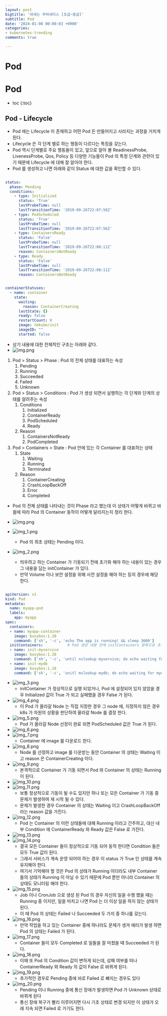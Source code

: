 ```yaml
---
layout: post
bigtitle: '대세는 쿠버네티스 [초급~중급]'
subtitle: Pod
date: '2024-01-08 00:00:03 +0900'
categories:
- kubernetes-trending
comments: true

---
```


# Pod

# Pod

* toc
{:toc}

## Pod - Lifecycle
+ Pod 에는 Lifecycle 이 존재하고 어떤 Pod 든 만들어지고 사라지는 과정을 거치게 된다.
+ Lifecycle 은 각 단계 별로 하는 행동이 다르다는 특징을 갖는다. 
+ Pod 역시 단계별로 주요 행동들이 있고, 앞으로 알아 볼 ReadinessProbe, LivenessProbe, Qos, Policy 등 다양한 기능들이 Pod 의 특정 단계와 관련이 있기 때문에 Lifecycle 에 대해 잘 알아야 한다.
+ Pod 를 생성하고 나면 아래와 같이 Status 에 대한 값을 확인할 수 있다.

~~~yaml

status:
  phase: Pending
  conditions:
    - type: Initialized
      status: 'True'
      lastProbeTime: null
      lastTransitionTime: '2019-09-26T22:07:56Z'
    - type: PodScheduled
      status: 'True'
      lastProbeTime: null
      lastTransitionTime: '2019-09-26T22:07:56Z'
    - type: ContainersReady
      status: 'False'
      lastProbeTime: null
      lastTransitionTime: '2019-09-26T22:08:11Z'
      reason: ContainersNotReady
    - type: Ready
      status: 'False'
      lastProbeTime: null
      lastTransitionTime: '2019-09-26T22:08:11Z'
      reason: ContainersNotReady


containerStatuses:
  - name: container
    state:
      waiting:
        reason: ContainerCreating
      lastState: {}
      ready: false
      restartCount: 0
      image: tmkube/init
      imageID: ""
      started: false


~~~

+ 상기 내용에 대한 전체적인 구조는 아래와 같다.
+ ![img.png](../../../../assets/img/kubernetes-trending/Lifecycle.png)

1. Pod > Status > Phase : Pod 의 전체 상태를 대표하는 속성
   1. Pending
   2. Running
   3. Succeeded
   4. Failed
   5. Unknown
2. Pod > Status > Conditions : Pod 가 생성 되면서 실행하는 각 단계와 단계의 상태를 알려주는 속성
   1. Conditions
      1. Initialized
      2. ContainerReady
      3. PodScheduled
      4. Ready
   2. Reason
      1. ContainersNotReady
      2. PodCompleted
3. Pod > Containers > State : Pod 안에 있는 각 Container 를 대표하는 상태
   1. State
      1. Waiting
      2. Running
      3. Terminated
   2. Reason
      1. ContainerCreating
      2. CrashLoopBackOff
      3. Error
      4. Completed

+ Pod 의 전체 상태를 나타내는 것이 Phase 라고 했는데 이 상태가 어떻게 바뀌고 바뀜에 따라 Pod 의 Container 동작이 어떻게 달라지는지 정리 한다.
+ ![img.png](../../../../assets/img/kubernetes-trending/Lifecycle.gif)

+ ![img_1.png](../../../../assets/img/kubernetes-trending/Lifecycle1.png)
  + Pod 의 최초 상태는 Pending 이다. 
+ ![img_2.png](../../../../assets/img/kubernetes-trending/Lifecycle2.png)
  + 띄우려고 하는 Container 가 기동되기 전에 초기화 해야 하는 내용이 있는 경우 그 내용을 담는 initContainer 가 있다. 
  + 만약 Volume 이나 보안 설정을 위해 사전 설정을 해야 하는 등의 경우에 해당 한다.

~~~yaml

apiVersion: v1
kind: Pod
metadata:
  name: myapp-pod
  labels:
    app: myapp
spec:
  containers:
  - name: myapp-container
    image: busybox:1.28
    command: ['sh', '-c', 'echo The app is running! && sleep 3600']
  initContainers:           # Pod 생성 내용 안에 initContainers 항목으로 초기화 스크립트를 삽입할 수 있다.
  - name: init-myservice
    image: busybox:1.28
    command: ['sh', '-c', 'until nslookup myservice; do echo waiting for myservice; sleep 2; done;']
  - name: init-mydb
    image: busybox:1.28
    command: ['sh', '-c', 'unitl mslookup mydb; do echo waiting for mydb; sleep 2; done;']

~~~

+ ![img_3.png](../../../../assets/img/kubernetes-trending/Lifecycle3.png)
  + initContainer 가 정상적으로 실행 되었거나, Pod 에 설정되어 있지 않았을 경우 Initialized 값이 True 가 되고 실패했을 경우 False 가 된다.
+ ![img_4.png](../../../../assets/img/kubernetes-trending/Lifecycle4.png)
  + 이 Pod 가 올라갈 Node 는 직접 지정한 경우 그 node 에, 지정하지 않은 경우 k8s 가 자원의 상황을 판단하여 올라갈 Node 를 결정 한다.
+ ![img_5.png](../../../../assets/img/kubernetes-trending/Lifecycle5.png)
  + Pod 가 올라갈 Node 선정이 완료 되면 PodScheduled 값은 True 가 된다.
+ ![img_6.png](../../../../assets/img/kubernetes-trending/Lifecycle6.png)
+ ![img_7.png](../../../../assets/img/kubernetes-trending/Lifecycle7.png)
  + Container 에 image 를 다운로드 한다.
+ ![img_8.png](../../../../assets/img/kubernetes-trending/Lifecycle8.png)
  + Node 를 선정하고 image 를 다운받는 동안 Container 의 상태는 Waiting 이고 reason 은 ContainerCreating 이다.
+ ![img_9.png](../../../../assets/img/kubernetes-trending/Lifecycle9.png)
  + 본격적으로 Container 가 기동 되면서 Pod 와 Container 의 상태는 Running 이 된다.
+ ![img_10.png](../../../../assets/img/kubernetes-trending/Lifecycle10.png)
+ ![img_11.png](../../../../assets/img/kubernetes-trending/Lifecycle11.png)
  + 보통 정상적으로 기동이 될 수도 있지만 하나 또는 모든 Container 가 기동 중 문제가 발생하여 재 시작 될 수 있다.
  + 문제가 발생한 경우 Container 의 상태는 Waiting 이고 CrashLoopBackOff 라는 reason 값을 가진다.
+ ![img_12.png](../../../../assets/img/kubernetes-trending/Lifecycle12.png)
  + Pod 는 Container 의 이런 상태들에 대해 Running 이라고 간주하고, 대신 내부 Condition 에 ContainerReady 와 Ready 값은 False 로 가진다.
+ ![img_13.png](../../../../assets/img/kubernetes-trending/Lifecycle13.png)
+ ![img_14.png](../../../../assets/img/kubernetes-trending/Lifecycle14.png)
  + 결국 모든 Container 들이 정상적으로 기동 되어 동작 한다면 Condition 들은 모두 True 값이 된다.
  + 그래서 서비스가 계속 운영 되어야 하는 경우 이 status 가 True 인 상태를 계속 유지해야 한다.
  + 여기서 기억해야 할 것은 Pod 의 상태가 Running 이더라도 내부 Container 들의 상태가 Running 이 아닐 수 있기 때문에 Pod 뿐만 아니라 Container 의 상태도 모니터링 해야 한다.
+ ![img_15.png](../../../../assets/img/kubernetes-trending/Lifecycle15.png)
  + Job 이나 CronJob 으로 생성 된 Pod 의 경우 자신의 일을 수행 했을 때는 Running 중 이지만, 일을 마치고 나면 Pod 는 더 이상 일을 하지 않는 상태가 된다. 
  + 이 때 Pod 의 상태는 Failed 나 Succeeded 두 가지 중 하나를 갖는다.
+ ![img_16.png](../../../../assets/img/kubernetes-trending/Lifecycle16.png)
  + 만약 작업을 하고 있는 Container 중에 하나라도 문제가 생겨 에러가 발생 하면 Pod 의 상태는 Failed 가 된다.
+ ![img_17.png](../../../../assets/img/kubernetes-trending/Lifecycle17.png)
  + Container 들이 모두 Completed 로 일들을 잘 마쳤을 때 Succeeded 가 된다.
+ ![img_18.png](../../../../assets/img/kubernetes-trending/Lifecycle18.png)
  + 이때 또 Pod 의 Condition 값이 변하게 되는데, 성패 여부를 떠나 ContainerReady 와 Ready 의 값이 False 로 바뀌게 된다.
+ ![img_19.png](../../../../assets/img/kubernetes-trending/Lifecycle19.png)
  + 추가적인 경우로 Pending 중에 바로 Failed 로 빠지는 경우도 있다
+ ![img_20.png](../../../../assets/img/kubernetes-trending/Lifecycle20.png)
  + Pending 이나 Running 중에 통신 장애가 발생하면 Pod 가 Unknown 상태로 바뀌게 된다
  + 통신 장애 복구가 빨리 이루어지면 다시 기초 상태로 변경 되지만 이 상태가 오래 지속 되면 Failed 로 가기도 한다.
